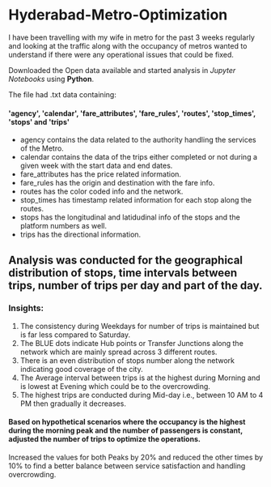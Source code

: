 # Hyderabad-Metro-Optimization

I have been travelling with my wife in metro for the past 3 weeks regularly and looking at the traffic along with the occupancy of metros wanted to understand if there were any operational issues that could be fixed.

Downloaded the Open data available and started analysis in *Jupyter Notebooks* using **Python**.

The file had .txt data containing: 
#### 'agency', 'calendar', 'fare_attributes', 'fare_rules', 'routes', 'stop_times', 'stops' and 'trips'

- agency contains the data related to the authority handling the services of the Metro.
- calendar contains the data of the trips either completed or not during a given week with the start data and end dates.
- fare_attributes has the price related information.
- fare_rules has the origin and destination with the fare info.
- routes has the color coded info and the network.
- stop_times has timestamp related information for each stop along the routes.
- stops has the longitudinal and latidudinal info of the stops and the platform numbers as well.
- trips has the directional information.

## Analysis was conducted for the geographical distribution of stops, time intervals between trips, number of trips per day and part of the day.
### Insights:
1) The consistency during Weekdays for number of trips is maintained but is far less compared to Saturday.
2) The BLUE dots indicate Hub points or Transfer Junctions along the network which are mainly spread across 3 different routes.
3) There is an even distribution of stops number along the network indicating good coverage of the city.
4) The Average interval between trips is at the highest during Morning and is lowest at Evening which could be to the overcrowding.
5) The highest trips are conducted during Mid-day i.e., between 10 AM to 4 PM then gradually it decreases.

#### Based on hypothetical scenarios where the occupancy is the highest during the morning peak and the number of passengers is constant, adjusted the number of trips to optimize the operations.

Increased the values for both Peaks by 20% and reduced the other times by 10% to find a better balance between service satisfaction and handling overcrowding.
